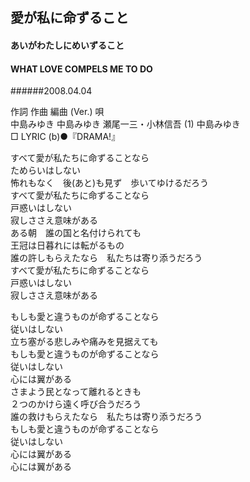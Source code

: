 ## 愛が私に命ずること
#### あいがわたしにめいずること
#### WHAT LOVE COMPELS ME TO DO
######2008.04.04


作詞  作曲  編曲 (Ver.)   唄   
中島みゆき   中島みゆき   瀬尾一三・小林信吾 (1)  中島みゆき   
□ LYRIC (b)●『DRAMA!』   
   
すべて愛が私たちに命ずることなら   
ためらいはしない   
怖れもなく　後(あと)も見ず　歩いてゆけるだろう   
すべて愛が私たちに命ずることなら   
戸惑いはしない   
寂しささえ意味がある   
ある朝　誰の国と名付けられても   
王冠は日暮れには転がるもの   
誰の許しもらえたなら　私たちは寄り添うだろう   
すべて愛が私たちに命ずることなら   
戸惑いはしない   
寂しささえ意味がある   
   
もしも愛と違うものが命ずることなら   
従いはしない   
立ち塞がる悲しみや痛みを見据えても   
もしも愛と違うものが命ずることなら   
従いはしない   
心には翼がある   
さまよう民となって離れるときも   
２つのかけら遠く呼び合うだろう   
誰の救けもらえたなら　私たちは寄り添うだろう   
もしも愛と違うものが命ずることなら   
従いはしない   
心には翼がある   
心には翼がある   